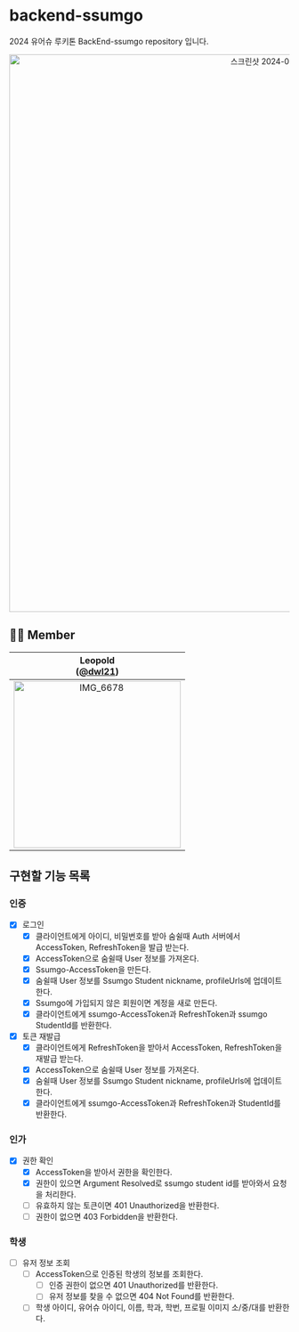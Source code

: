 # backend-ssumgo

2024 유어슈 루키톤 BackEnd-ssumgo repository 입니다.
<div align="center">
<img width="1002" alt="스크린샷 2024-04-24 오후 3 38 33" src="https://github.com/wjdalswl/Yourssu-Incubating/assets/109158284/8e4920ec-172b-47d4-82cd-0d770ef46566">
</div>

## **🧑‍💻 Member**

<div>

|                              Leopold<br/>([@dwl21](https://github.com/dwl21))                              |
|:----------------------------------------------------------------------------------------------------------:|
| <img width="300" align="center" alt="IMG_6678" src="https://avatars.githubusercontent.com/u/76774809?v=4"> |
</div>


## 구현할 기능 목록

### 인증
- [x] 로그인
    - [x] 클라이언트에게 아이디, 비밀번호를 받아 숨쉴때 Auth 서버에서 AccessToken, RefreshToken을 발급 받는다.
    - [x] AccessToken으로 숨쉴때 User 정보를 가져온다.
    - [x] Ssumgo-AccessToken을 만든다.
    - [x] 숨쉴때 User 정보를 Ssumgo Student nickname, profileUrls에 업데이트 한다.
    - [x] Ssumgo에 가입되지 않은 회원이면 계정을 새로 만든다.
    - [x] 클라이언트에게 ssumgo-AccessToken과 RefreshToken과 ssumgo StudentId를 반환한다.

- [x] 토큰 재발급
    - [x] 클라이언트에게 RefreshToken을 받아서 AccessToken, RefreshToken을 재발급 받는다.
    - [x] AccessToken으로 숨쉴때 User 정보를 가져온다.
    - [x] 숨쉴때 User 정보를 Ssumgo Student nickname, profileUrls에 업데이트 한다.
    - [x] 클라이언트에게 ssumgo-AccessToken과 RefreshToken과 StudentId를 반환한다.

### 인가
- [x] 권한 확인
    - [x] AccessToken을 받아서 권한을 확인한다.
    - [x] 권한이 있으면 Argument Resolved로 ssumgo student id를 받아와서 요청을 처리한다.
    - [ ] 유효하지 않는 토큰이면 401 Unauthorized을 반환한다.
    - [ ] 권한이 없으면 403 Forbidden을 반환한다.

### 학생
- [ ] 유저 정보 조회
    - [ ] AccessToken으로 인증된 학생의 정보를 조회한다.
        - [ ] 인증 권한이 없으면 401 Unauthorized를 반환한다.
        - [ ] 유저 정보를 찾을 수 없으면 404 Not Found를 반환한다.
    - [ ] 학생 아이디, 유어슈 아이디, 이름, 학과, 학번, 프로필 이미지 소/중/대를 반환한다.
